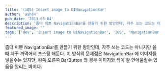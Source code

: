 ```yaml
---
title: '(iOS) Insert image to UINavigationBar'
author: 'ash84'
pub_date: '2013-05-04'
description: '좀더 이쁜 NavigationBar를 만들기 위한 방안인데, 자주 쓰는 코드는 아니지만 쓸때 자꾸 까먹어서 포스팅 해둔다. 이 방식의 문제점은 NavigationBar 에 이미지를 넣을수는 있지만, 왼쪽 오른쪽 BarButton 의 경우 이미지와 색이 잘 안어울릴수 있음을 알리는 바이다.'
featured_image: ''
tags: ['dev', 'Insert image to UINavigationBar', 'IOS', 'NavigationBar', 'NavigationController', '이미지 추가']
---
```



<span style="font-size: 11pt;">좀더 이쁜 NavigationBar를 만들기 위한 방안인데, 자주 쓰는 코드는 아니지만 쓸때 자꾸 까먹어서 포스팅 해둔다. 이 방식의 문제점은 NavigationBar 에 이미지를 넣을수는 있지만, 왼쪽 오른쪽 BarButton 의 경우 이미지와 색이 잘 안어울릴수 있음을 알리는 바이다. </span>

<span style="font-size: 11pt;">  
</span>

<span style="font-size: 11pt;">  
</span>

<script src="https://gist.github.com/AhnSeongHyun/5515979.js"></script>



